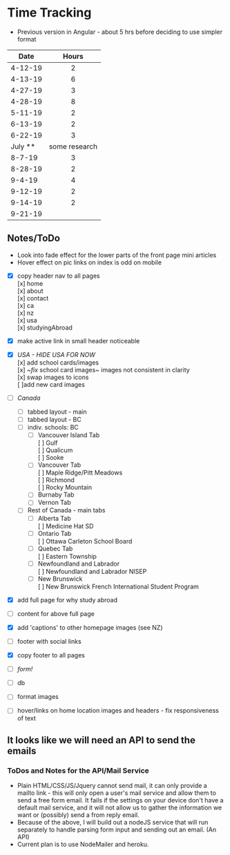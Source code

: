 # Time Tracking

* Previous version in Angular - about 5 hrs before deciding to use simpler format

| Date          | Hours         |
| ------------- |:-------------:|
| 4-12-19       | 2             |
| 4-13-19       | 6             |
| 4-27-19       | 3             |
| 4-28-19       | 8             |
| 5-11-19       | 2             |
| 6-13-19       | 2             |
| 6-22-19       | 3             |
| July **       | some research |
| 8-7-19        | 3             |
| 8-28-19       | 2             |
| 9-4-19        | 4             |
| 9-12-19       | 2             |
| 9-14-19       | 2             |
| 9-21-19       |               |

## Notes/ToDo

* Look into fade effect for the lower parts of the front page mini articles
* Hover effect on pic links on index is odd on mobile

* [x] copy header nav to all pages  
  [x] home  
  [x] about  
  [x] contact  
  [x] ca  
  [x] nz  
  [x] usa  
  [x] studyingAbroad  
* [x] make active link in small header noticeable  


* [x] _USA - HIDE USA FOR NOW_  
  [x] add school cards/images  
  [x] ~*fix* school card images~ images not consistent in clarity  
  [x] swap images to icons  
  [ ]add new card images  


* [ ] _Canada_  
  * [ ] tabbed layout - main  
  * [ ] tabbed layout - BC  
  * [ ] indiv. schools: BC  
    * [ ] Vancouver Island Tab  
      [ ] Gulf  
      [ ] Qualicum  
      [ ] Sooke  
    * [ ] Vancouver Tab  
      [ ] Maple Ridge/Pitt Meadows  
      [ ] Richmond  
      [ ] Rocky Mountain  
    * [ ] Burnaby Tab  
    * [ ] Vernon Tab  
  * [ ] Rest of Canada - main tabs  
    * [ ] Alberta Tab  
      [ ] Medicine Hat SD  
    * [ ] Ontario Tab  
      [ ] Ottawa Carleton School Board  
    * [ ] Quebec Tab  
      [ ] Eastern Township  
    * [ ] Newfoundland and Labrador  
      [ ] Newfoundland and Labrador NISEP  
    * [ ] New Brunswick  
      [ ] New Brunswick French International Student Program  

* [x] add full page for why study abroad  
* [ ] content for above full page  
* [x] add 'captions' to other homepage images (see NZ)  
* [ ] footer with social links  
* [x] copy footer to all pages  
  
* [ ] _form!_  
* [ ] db  
* [ ] format images  
* [ ] hover/links on home location images and headers - fix responsiveness of text  
  
## It looks like we will need an API to send the emails

### ToDos and Notes for the API/Mail Service

* Plain HTML/CSS/JS/Jquery cannot send mail, it can only provide a mailto link - this will only open a user's mail service and allow them to send a free form email. It fails if the settings on your device don't have a default mail service, and it will not allow us to gather the information we want or (possibly) send a from reply email.
* Because of the above, I will build out a nodeJS service that will run separately to handle parsing form input and sending out an email. (An API)
* Current plan is to use NodeMailer and heroku.
